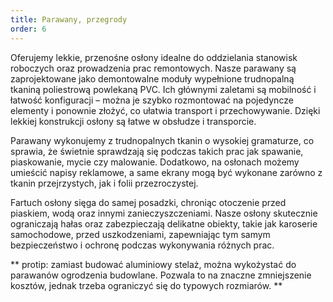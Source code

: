```yaml
---
title: Parawany, przegrody
order: 6
---
```


Oferujemy lekkie, przenośne osłony idealne do oddzielania stanowisk roboczych
oraz prowadzenia prac remontowych. Nasze parawany są zaprojektowane jako
demontowalne moduły wypełnione trudnopalną tkaniną poliestrową powlekaną PVC.
Ich głównymi zaletami są mobilność i łatwość konfiguracji – można je szybko
rozmontować na pojedyncze elementy i ponownie złożyć, co ułatwia transport i
przechowywanie. Dzięki lekkiej konstrukcji osłony są łatwe w obsłudze i
transporcie.

Parawany wykonujemy z trudnopalnych tkanin o wysokiej gramaturze, co sprawia, że
świetnie sprawdzają się podczas takich prac jak spawanie, piaskowanie, mycie czy
malowanie. Dodatkowo, na osłonach możemy umieścić napisy reklamowe, a same
ekrany mogą być wykonane zarówno z tkanin przejrzystych, jak i folii
przezroczystej.

Fartuch osłony sięga do samej posadzki, chroniąc otoczenie przed piaskiem, wodą
oraz innymi zanieczyszczeniami. Nasze osłony skutecznie ograniczają hałas oraz
zabezpieczają delikatne obiekty, takie jak karoserie samochodowe, przed
uszkodzeniami, zapewniając tym samym bezpieczeństwo i ochronę podczas
wykonywania różnych prac.

** protip: zamiast budować aluminiowy stelaż, można wykożystać do parawanów ogrodzenia
budowlane. Pozwala to na znaczne zmniejszenie kosztów, jednak trzeba ograniczyć
się do typowych rozmiarów. **
